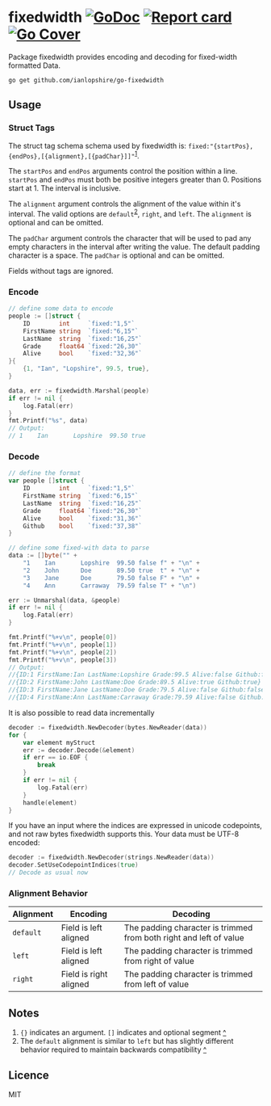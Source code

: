 # fixedwidth [![GoDoc](https://godoc.org/github.com/ianlopshire/go-fixedwidth?status.svg)](http://godoc.org/github.com/ianlopshire/go-fixedwidth) [![Report card](https://goreportcard.com/badge/github.com/ianlopshire/go-fixedwidth)](https://goreportcard.com/report/github.com/ianlopshire/go-fixedwidth) [![Go Cover](http://gocover.io/_badge/github.com/ianlopshire/go-fixedwidth)](http://gocover.io/github.com/ianlopshire/go-fixedwidth)

Package fixedwidth provides encoding and decoding for fixed-width formatted Data.

`go get github.com/ianlopshire/go-fixedwidth`

## Usage

### Struct Tags

The struct tag schema schema used by fixedwidth is: `fixed:"{startPos},{endPos},[{alignment},[{padChar}]]"`<sup id="a1">[1](#f1)</sup>.

The `startPos` and `endPos` arguments control the position within a line. `startPos` and `endPos` must both be positive integers greater than 0. Positions start at 1. The interval is inclusive. 

The `alignment` argument controls the alignment of the value within it's interval. The valid options are `default`<sup id="a2">[2](#f2)</sup>, `right`, and `left`. The `alignment` is optional and can be omitted.

The `padChar` argument controls the character that will be used to pad any empty characters in the interval after writing the value. The default padding character is a space. The `padChar` is optional and can be omitted.

Fields without tags are ignored.

### Encode
```go
// define some data to encode
people := []struct {
    ID        int     `fixed:"1,5"`
    FirstName string  `fixed:"6,15"`
    LastName  string  `fixed:"16,25"`
    Grade     float64 `fixed:"26,30"`
    Alive     bool    `fixed:"32,36"`
}{
    {1, "Ian", "Lopshire", 99.5, true},
}

data, err := fixedwidth.Marshal(people)
if err != nil {
    log.Fatal(err)
}
fmt.Printf("%s", data)
// Output:
// 1    Ian       Lopshire  99.50 true
```

### Decode
```go
// define the format
var people []struct {
    ID        int     `fixed:"1,5"`
    FirstName string  `fixed:"6,15"`
    LastName  string  `fixed:"16,25"`
    Grade     float64 `fixed:"26,30"`
    Alive     bool    `fixed:"31,36"`
    Github    bool    `fixed:"37,38"`
}

// define some fixed-with data to parse
data := []byte("" +
    "1    Ian       Lopshire  99.50 false f" + "\n" +
    "2    John      Doe       89.50 true  t" + "\n" +
    "3    Jane      Doe       79.50 false F" + "\n" +
    "4    Ann       Carraway  79.59 false T" + "\n")

err := Unmarshal(data, &people)
if err != nil {
    log.Fatal(err)
}

fmt.Printf("%+v\n", people[0])
fmt.Printf("%+v\n", people[1])
fmt.Printf("%+v\n", people[2])
fmt.Printf("%+v\n", people[3])
// Output:
//{ID:1 FirstName:Ian LastName:Lopshire Grade:99.5 Alive:false Github:false}
//{ID:2 FirstName:John LastName:Doe Grade:89.5 Alive:true Github:true}
//{ID:3 FirstName:Jane LastName:Doe Grade:79.5 Alive:false Github:false}
//{ID:4 FirstName:Ann LastName:Carraway Grade:79.59 Alive:false Github:true}
```

It is also possible to read data incrementally

```go
decoder := fixedwidth.NewDecoder(bytes.NewReader(data))
for {
    var element myStruct
    err := decoder.Decode(&element)
    if err == io.EOF {
        break
    }
    if err != nil {
        log.Fatal(err)
    }
    handle(element)
}
```

If you have an input where the indices are expressed in unicode codepoints, and
not raw bytes fixedwidth supports this. Your data must be UTF-8 encoded:

```go
decoder := fixedwidth.NewDecoder(strings.NewReader(data))
decoder.SetUseCodepointIndices(true)
// Decode as usual now
```

### Alignment Behavior

| Alignment | Encoding | Decoding |
| --------- | -------- | -------- |
| `default` | Field is left aligned | The padding character is trimmed from both right and left of value |
| `left` | Field is left aligned | The padding character is trimmed from right of value |
| `right` | Field is right aligned | The padding character is trimmed from left of value |

## Notes
1. <span id="f1">`{}` indicates an argument. `[]` indicates and optional segment [^](#a1)</span>
2. <span id="f2">The `default` alignment is similar to `left` but has slightly different behavior required to maintain backwards compatibility [^](#a2)</span> 

## Licence
MIT
